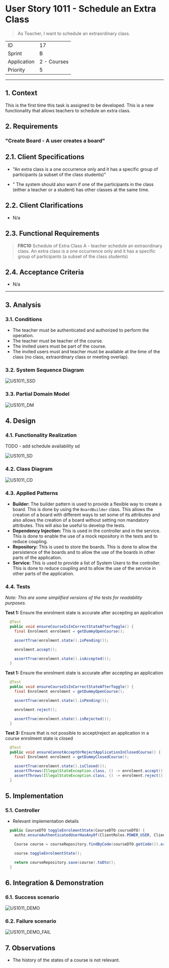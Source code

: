 # User Story 1011 - Schedule an Extra Class

> As Teacher, I want to schedule an extraordinary class.

|             |             |
| ----------- | ----------- |
| ID          | 17          |
| Sprint      | B           |
| Application | 2 - Courses |
| Priority    | 5           |

---

## 1. Context

This is the first time this task is assigned to be developed. This is a new functionality that allows teachers to schedule an extra class.

## 2. Requirements

### "Create Board - A user creates a board"

## 2.1. Client Specifications

- "An extra class is a one occurrence only and it has a specific group of participants (a subset of the class students)"

- " The system should also warn if one of the participants in the class (either a teacher or a student) has other classes at the same time.

## 2.2. Client Clarifications

- N/a

## 2.3. Functional Requirements

> **FRC10** Schedule of Extra Class A - teacher schedule an extraordinary class. An extra class is a one occurrence only and it has a specific group of participants (a subset of the class students)

## 2.4. Acceptance Criteria

- N/a

---

## 3. Analysis

### 3.1. Conditions

- The teacher must be authenticated and authorized to perform the operation.
- The teacher must be teacher of the course.
- The invited users must be part of the course.
- The invited users must and teacher must be available at the time of the class (no class, extraordinary class or meeting overlap).

### 3.2. System Sequence Diagram

![US1011_SSD](out/US1011_SSD.svg)

### 3.3. Partial Domain Model

![US1011_DM](out/US1011_DM.svg)

## 4. Design

### 4.1. Functionality Realization

TODO - add schedule availability sd

![US1011_SD](out/US1011_SD.svg)

### 4.2. Class Diagram

![US1011_CD](out/US1011_CD.svg)

### 4.3. Applied Patterns

- **Builder:** The builder pattern is used to provide a flexible way to create a board. This is done by using the `BoardBuilder` class. This allows the creation of a board with different ways to set some of its attributes and also allows the creation of a board without setting non mandatory attributes. This will also be useful to develop the tests.
- **Dependency Injection:** This is used in the controller and in the service. This is done to enable the use of a mock repository in the tests and to reduce coupling.
- **Repository:** This is used to store the boards. This is done to allow the persistence of the boards and to allow the use of the boards in other parts of the application.
- **Service:** This is used to provide a list of System Users to the controller. This is done to reduce coupling and to allow the use of the service in other parts of the application.

### 4.4. Tests

_Note: This are some simplified versions of the tests for readability purposes._

**Test 1:** Ensure the enrolment state is accurate after accepting an application

```java
  @Test
  public void ensureCourseIsInCorrectStateAfterToggle() {
    final Enrolment enrolment = getDummyOpenCourse();

    assertTrue(enrolment.state().isPending());

    enrolment.accept();

    assertTrue(enrolment.state().isAccepted());
  }
```

**Test 1:** Ensure the enrolment state is accurate after accepting an application

```java
  @Test
  public void ensureCourseIsInCorrectStateAfterToggle() {
    final Enrolment enrolment = getDummyOpenCourse();

    assertTrue(enrolment.state().isPending());

    enrolment.reject();

    assertTrue(enrolment.state().isRejected());
  }
```

**Test 3:** Ensure that is not possible to accept/reject an application in a course enrolment state is closed

```java
  @Test
  public void ensureCannotAcceptOrRejectApplicationInClosedCourse() {
    final Enrolment enrolment = getDummyClosedCourse();

    assertTrue(enrolment.state().isClosed());
    assertThrows(IllegalStateException.class, () -> enrolment.accept());
    assertThrows(IllegalStateException.class, () -> enrolment.reject());
  }
```

## 5. Implementation

### 5.1. Controller

- Relevant implementation details

```java
  public CourseDTO toggleEnrolmentState(CourseDTO courseDTO) {
    authz.ensureAuthenticatedUserHasAnyOf(ClientRoles.POWER_USER, ClientRoles.MANAGER);

    Course course = courseRepository.findByCode(courseDTO.getCode()).orElseThrow();

    course.toggleEnrolmentState();

    return courseRepository.save(course).toDto();
  }
```

## 6. Integration & Demonstration

### 6.1. Success scenario

![US1011_DEMO](US1011_DEMO.png)

### 6.2. Failure scenario

![US1011_DEMO_FAIL](US1011_DEMO_FAIL.png)

## 7. Observations

- The history of the states of a course is not relevant.
